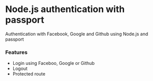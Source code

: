 # Node.js authentication with passport
Authentication with Facebook, Google and Github using Node.js and passport

### Features
- Login using Faceboo, Google or Github
- Logout
- Protected route
